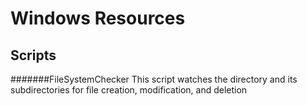 # Windows Resources

Scripts
-------
#######FileSystemChecker
This script watches the directory and its subdirectories for file creation, modification, and deletion
